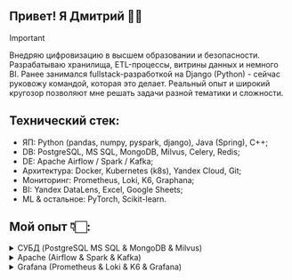 ## Привет! Я Дмитрий 👋🏻
> [!IMPORTANT]
> Внедряю цифровизацию в высшем образовании и безопасности.
Разрабатываю хранилища, ETL-процессы, витрины данных и немного BI.
Ранее занимался fullstack-разработкой на Django (Python) - сейчас руковожу командой, которая это делает.
Реальный опыт и широкий кругозор позволяют мне решать задачи разной тематики и сложности.

## Технический стек:
- ЯП: Python (pandas, numpy, pyspark, django), Java (Spring), C++;
- DB: PostgreSQL, MS SQL, MongoDB, Milvus, Celery, Redis;
- DE: Apache Airflow / Spark / Kafka;
- Архитектура: Docker, Kubernetes (k8s), Yandex Cloud, Git;
- Мониторинг: Prometheus, Loki, K6, Graphana;
- BI: Yandex DataLens, Excel, Google Sheets;
- ML & остальное: PyTorch, Scikit-learn.

## Мой опыт 👇🏻:

<details>

<summary>СУБД (PostgreSQL MS SQL & MongoDB & Milvus)</summary>

### PostgreSQL

...

### MS SQL

...

### MongoDB

...

### Milvus

Система распознавания лиц (CV):
- создание эмбеддингов через ResNet-50;
- однозначная идентификация человека по лицу + поиск подобных лиц;
- поиск на базе индексов Milvus.
<img src="assets/images/milvus.png">


</details>

<details>

<summary>Apache (Airflow & Spark & Kafka)</summary>

### Apache Airflow

...

### Apache Spark

...

### Apache Kafka

...

</details>

<details>

<summary>Grafana (Prometheus & Loki & K6 & Grafana)</summary>

### Prometheus

...

### Loki

...


### K6

Нагрузочное тестирование веб-приложений:
- проверка latency запросов к API / страницам;
- поиск медленных страниц для оптимизации;
- оценка максимальной пропускной способности системы.
<img src="assets/images/grafana-k6.png">

### Grafana

...

</details>
